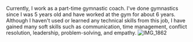 Currently, I work as a part-time gymnastic coach. I've done gymnastics since I was 5 years old and have worked at the gym for about 6 years. Although I haven't used or learned any technical skills from this job, I have gained many soft skills such as communication, time management, conflict resolution, leadership, problem-solving, and empathy. 
![IMG_1862](https://github.com/katharinecooper/KatharineCooper/assets/123204330/07912d19-d9b4-491f-8f50-f106819cd02f)
